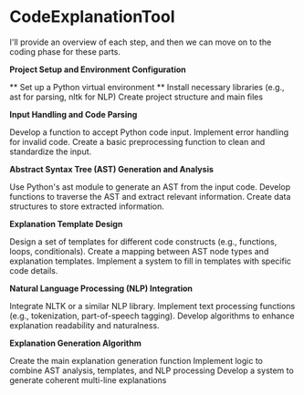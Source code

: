 # CodeExplanationTool

I'll provide an overview of each step, and then we can move on to the coding phase for these parts.

**Project Setup and Environment Configuration**

** Set up a Python virtual environment **
Install necessary libraries (e.g., ast for parsing, nltk for NLP)
Create project structure and main files


**Input Handling and Code Parsing**


Develop a function to accept Python code input.
Implement error handling for invalid code.
Create a basic preprocessing function to clean and standardize the input.


**Abstract Syntax Tree (AST) Generation and Analysis**


Use Python's ast module to generate an AST from the input code.
Develop functions to traverse the AST and extract relevant information.
Create data structures to store extracted information.


**Explanation Template Design**


Design a set of templates for different code constructs (e.g., functions, loops, conditionals).
Create a mapping between AST node types and explanation templates.
Implement a system to fill in templates with specific code details.


**Natural Language Processing (NLP) Integration**


Integrate NLTK or a similar NLP library.
Implement text processing functions (e.g., tokenization, part-of-speech tagging).
Develop algorithms to enhance explanation readability and naturalness.


**Explanation Generation Algorithm**


Create the main explanation generation function
Implement logic to combine AST analysis, templates, and NLP processing
Develop a system to generate coherent multi-line explanations

